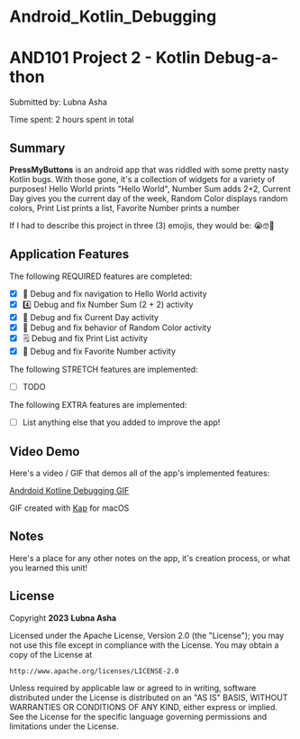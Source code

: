 # Android_Kotlin_Debugging
<!-- (This is a comment) INSTRUCTIONS: Go through this page and fill out any **bolded** entries with their correct values.-->

# AND101 Project 2 - Kotlin Debug-a-thon

Submitted by: Lubna Asha

Time spent: 2 hours spent in total

## Summary

**PressMyButtons** is an android app that was riddled with some pretty nasty Kotlin bugs.  With those gone, it's a collection of widgets for a variety of purposes! 
Hello World prints "Hello World", Number Sum adds 2+2, Current Day gives you the current day of the week, Random Color displays random colors, Print List prints a list, Favorite Number prints a number

If I had to describe this project in three (3) emojis, they would be: 😭🤓🥳

## Application Features

<!-- (This is a comment) Please be sure to change the [ ] to [x] for any features you completed.  If a feature is not checked [x], you might miss the points for that item! -->

The following REQUIRED features are completed:

- [X] 👋 Debug and fix navigation to Hello World activity
- [X] 4️⃣ Debug and fix Number Sum (2 + 2) activity
- [X] 📅 Debug and fix Current Day activity 
- [X] 🌈 Debug and fix behavior of Random Color activity
- [X] 🗒️ Debug and fix Print List activity
- [X] 💯 Debug and fix Favorite Number activity

The following STRETCH features are implemented:

- [ ] TODO

The following EXTRA features are implemented:

- [ ] List anything else that you added to improve the app!

## Video Demo

Here's a video / GIF that demos all of the app's implemented features:

[Andrdoid Kotline Debugging GIF](https://i.imgur.com/zhgAUuq.gif)


GIF created with [Kap](https://getkap.co/) for macOS

## Notes

Here's a place for any other notes on the app, it's creation process, or what you learned this unit!

## License

Copyright **2023** **Lubna Asha**

Licensed under the Apache License, Version 2.0 (the "License");
you may not use this file except in compliance with the License.
You may obtain a copy of the License at

    http://www.apache.org/licenses/LICENSE-2.0

Unless required by applicable law or agreed to in writing, software
distributed under the License is distributed on an "AS IS" BASIS,
WITHOUT WARRANTIES OR CONDITIONS OF ANY KIND, either express or implied.
See the License for the specific language governing permissions and
limitations under the License.
